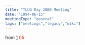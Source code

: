 ```yaml
---
title: "TLUG May 2000 Meeting"
date: "1994-06-15"
meetingType: "general"
tags: ["meetings","legacy","wiki"]
---
```


<p>from <a href="http://lists.tlug.jp/ML/0005/msg00069.html">1</a>
<font color="#CC2200">05</font></p>